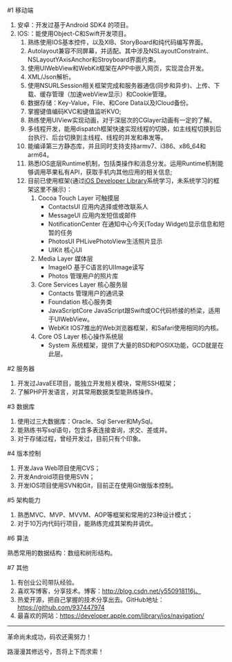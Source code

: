 #1 移动端
1. 安卓：开发过基于Android SDK4 的项目。
2. IOS:：能使用Object-C和Swift开发项目。
    1. 熟练使用IOS基本控件，以及XIB、StoryBoard和纯代码编写界面。
    2. Autolayout兼容不同屏幕，并适配。其中涉及NSLayoutConstraint、NSLayoutYAxisAnchor和Stroyboard界面约束。
    3. 使用UIWebView和WebKit框架在APP中嵌入网页，实现混合开发。
    4. XML/Json解析。
    5. 使用NSURLSession相关框架完成和服务器通信(同步和异步)、上传、下载、缓存管理（加速webView显示）和Cookie管理。
    6. 数据存储：Key-Value，File、和Core Data以及ICloud备份。
    7. 掌握键值编码KVC和键值监听KVO;
    8. 熟练使用UIView实现动画，对于深层次的CGlayer动画有一定的了解。
    9. 多线程开发，能用dispatch框架快速实现线程的切换，如主线程切换到后台执行、后台切换到主线程、线程的并发和串发等。
    10. 能编译第三方静态库，并且同时支持支持armv7、i386、x86_64和arm64。
    11. 熟悉IOS底层Runtime机制，包括类操作和消息分发。运用Runtime机制能够调用苹果私有API，获取手机内其他应用的相关信息; 
    12. 目前已使用框架(通过[iOS Developer Library](https://developer.apple.com/library/ios/navigation/)系统学习，未系统学习的框架这里不展示)：
        1. Cocoa Touch Layer 可触摸层
            - ContactsUI 应用内选择或修改联系人
            - MessageUI 应用内发短信或邮件
            - NotificationCenter 在通知中心今天(Today Widget)显示信息和短暂的任务
            - PhotosUI PHLivePhotoView生活照片显示
            - UIKit 核心UI
        2. Media Layer 媒体层
            - ImageIO 基于C语言的UIImage读写
            - Photos 管理用户的照片库
        3. Core Services Layer 核心服务层
            - Contacts 管理用户的通讯录
            - Foundation 核心服务类
            - JavaScriptCore JavaScript跟Swift或OC代码桥接的桥梁，适用于UIWebView。
            - WebKit IOS7推出的Web浏览器框架，和Safari使用相同的内核。
        4. Core OS Layer 核心操作系统层
            - System 系统框架，提供了大量的BSD和POSIX功能，GCD就是在此层。

#2 服务器

1. 开发过JavaEE项目，能独立开发相关模块，常用SSH框架；
2. 了解PHP开发语言，对其常用数据类型能熟练操作。

#3 数据库

1. 使用过三大数据库：Oracle、Sql Server和MySql。
2. 能熟练书写sql语句，包含多表连接查询，求交、差或并。
3. 对于存储过程，曾经开发过，目前只有个印象。

#4 版本控制

1. 开发Java Web项目使用CVS；
2. 开发Android项目使用SVN；
3. 开发IOS项目使用SVN和Git，目前正在使用Git做版本控制。

#5 架构能力

1. 熟悉MVC、MVP、MVVM、AOP等框架和常用的23种设计模式；
2. 对于10万内代码行项目，能熟练完成其架构并调优。

#6 算法

熟悉常用的数据结构：数组和树形结构。

#7 其他

1. 有创业公司带队经验。
2. 喜欢写博客，分享技术。博客：http://blog.csdn.net/y550918116j。
3. 热爱开源，把自己掌握的技术分享出去。GitHub地址：https://github.com/937447974
4. 最喜欢的网站：https://developer.apple.com/library/ios/navigation/

----------

革命尚未成功，码农还需努力！

路漫漫其修远兮，吾将上下而求索！